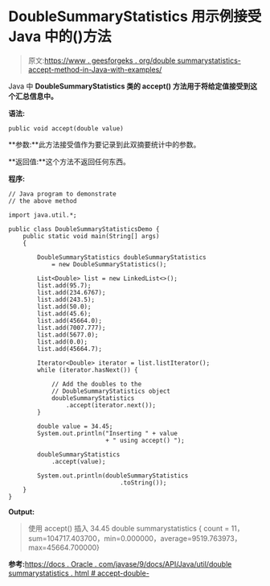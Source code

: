 # DoubleSummaryStatistics 用示例接受 Java 中的()方法

> 原文:[https://www . geesforgeks . org/double summarystatistics-accept-method-in-Java-with-examples/](https://www.geeksforgeeks.org/doublesummarystatistics-accept-method-in-java-with-examples/)

Java 中 **DoubleSummaryStatistics 类的 **accept()** 方法用于将给定值接受到这个汇总信息中。**

**语法:**

```
public void accept(double value)

```

**参数:**此方法接受值作为要记录到此双摘要统计中的参数。

**返回值:**这个方法不返回任何东西。

**程序:**

```
// Java program to demonstrate
// the above method

import java.util.*;

public class DoubleSummaryStatisticsDemo {
    public static void main(String[] args)
    {

        DoubleSummaryStatistics doubleSummaryStatistics
            = new DoubleSummaryStatistics();

        List<Double> list = new LinkedList<>();
        list.add(95.7);
        list.add(234.6767);
        list.add(243.5);
        list.add(50.0);
        list.add(45.6);
        list.add(45664.0);
        list.add(7007.777);
        list.add(5677.0);
        list.add(0.0);
        list.add(45664.7);

        Iterator<Double> iterator = list.listIterator();
        while (iterator.hasNext()) {

            // Add the doubles to the
            // DoubleSummaryStatistics object
            doubleSummaryStatistics
                .accept(iterator.next());
        }

        double value = 34.45;
        System.out.println("Inserting " + value
                           + " using accept() ");

        doubleSummaryStatistics
            .accept(value);

        System.out.println(doubleSummaryStatistics
                               .toString());
    }
}
```

**Output:**

> 使用 accept()
> 插入 34.45 double summarystatistics { count = 11，sum=104717.403700，min=0.000000，average=9519.763973，max=45664.700000}

**参考:**[https://docs . Oracle . com/javase/9/docs/API/Java/util/double summarystatistics . html # accept-double-](https://docs.oracle.com/javase/9/docs/api/java/util/DoubleSummaryStatistics.html#accept-double-)